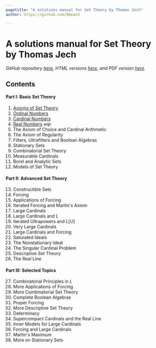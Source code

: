 ```yaml
---
pagetitle: "A solutions manual for Set Theory by Thomas Jech"
author: https://github.com/9beach

---
```

# A solutions manual for Set Theory by Thomas Jech

_GitHub repository [here](https://github.com/9beach/jech-set-theory-solutions),
HTML versions [here](https://9beach.github.io/math/jech-set-theory-solutions/), and PDF version [here](https://github.com/9beach/jech-set-theory-solutions/releases)._

## Contents

#### Part I: Basic Set Theory
1. [Axioms of Set Theory](chap-01.md)
2. [Ordinal Numbers](chap-02.md)
3. [Cardinal Numbers](chap-03.md)
4. [Real Numbers](chap-04.md) _wip_
5. The Axiom of Choice and Cardinal Arithmetic
6. The Axiom of Regularity
7. Filters, Ultrafilters and Boolean Algebras
8. Stationary Sets
9. Combinatorial Set Theory
10. Measurable Cardinals
11. Borel and Analytic Sets
12. Models of Set Theory

#### Part II: Advanced Set Theory
13. Constructible Sets
14. Forcing
15. Applications of Forcing
16. Iterated Forcing and Martin's Axiom
17. Large Cardinals
18. Large Cardinals and $L$
19. Iterated Ultrapowers and $L[U]$
20. Very Large Cardinals
21. Large Cardinals and Forcing
22. Saturated Ideals
23. The Nonstationary Ideal
24. The Singular Cardinal Problem
25. Descriptive Set Theory
26. The Real Line

#### Part III: Selected Topics
27. Combinatorial Principles in $L$
28. More Applications of Forcing
29. More Combinatorial Set Theory
30. Complete Boolean Algebras
31. Proper Forcing
32. More Descriptive Set Theory
33. Determinacy
34. Supercompact Cardinals and the Real Line
35. Inner Models for Large Cardinals
36. Forcing and Large Cardinals
37. Martin's Maximum
38. More on Stationary Sets
